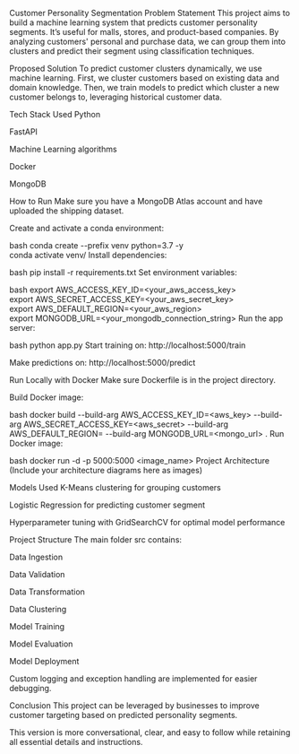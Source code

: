 Customer Personality Segmentation
Problem Statement
This project aims to build a machine learning system that predicts customer personality segments. It’s useful for malls, stores, and product-based companies. By analyzing customers' personal and purchase data, we can group them into clusters and predict their segment using classification techniques.

Proposed Solution
To predict customer clusters dynamically, we use machine learning. First, we cluster customers based on existing data and domain knowledge. Then, we train models to predict which cluster a new customer belongs to, leveraging historical customer data.

Tech Stack Used
Python

FastAPI

Machine Learning algorithms

Docker

MongoDB

How to Run
Make sure you have a MongoDB Atlas account and have uploaded the shipping dataset.

Create and activate a conda environment:

bash
conda create --prefix venv python=3.7 -y  
conda activate venv/
Install dependencies:

bash
pip install -r requirements.txt
Set environment variables:

bash
export AWS_ACCESS_KEY_ID=<your_aws_access_key>  
export AWS_SECRET_ACCESS_KEY=<your_aws_secret_key>  
export AWS_DEFAULT_REGION=<your_aws_region>  
export MONGODB_URL=<your_mongodb_connection_string>
Run the app server:

bash
python app.py
Start training on: http://localhost:5000/train

Make predictions on: http://localhost:5000/predict

Run Locally with Docker
Make sure Dockerfile is in the project directory.

Build Docker image:

bash
docker build --build-arg AWS_ACCESS_KEY_ID=<aws_key> --build-arg AWS_SECRET_ACCESS_KEY=<aws_secret> --build-arg AWS_DEFAULT_REGION=<region> --build-arg MONGODB_URL=<mongo_url> .
Run Docker image:

bash
docker run -d -p 5000:5000 <image_name>
Project Architecture
(Include your architecture diagrams here as images)

Models Used
K-Means clustering for grouping customers

Logistic Regression for predicting customer segment

Hyperparameter tuning with GridSearchCV for optimal model performance

Project Structure
The main folder src contains:

Data Ingestion

Data Validation

Data Transformation

Data Clustering

Model Training

Model Evaluation

Model Deployment

Custom logging and exception handling are implemented for easier debugging.

Conclusion
This project can be leveraged by businesses to improve customer targeting based on predicted personality segments.

This version is more conversational, clear, and easy to follow while retaining all essential details and instructions.
